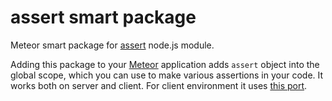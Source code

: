 assert smart package
====================

Meteor smart package for [assert](http://nodejs.org/api/assert.html) node.js module.

Adding this package to your [Meteor](http://www.meteor.com/) application adds `assert` object into the global scope,
which you can use to make various assertions in your code. It works both on server and client. For client
environment it uses [this port](https://github.com/Jxck/assert).